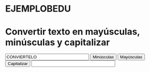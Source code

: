 # EJEMPLOBEDU
<!DOCTYPE html>
<html lang="es">
<head>
</head>
<body>
<script>
function makeLowercase() {
document.form1.outstring.value = document.form1.instring.value.toLowerCase();}
function makeUppercase() {
document.form1.outstring.value = document.form1.instring.value.toUpperCase();}
String.prototype.capitalize = function(){
   return this.replace( /(^|\s)([a-z])/g , function(m,p1,p2){ return p1+p2.toUpperCase(); } );
  };
function capWords() {
var inputString = document.form1.instring; 
var outputString = document.form1.outstring; 
outputString.value = inputString.value.capitalize();
}
</script>
<h1>Convertir texto en mayúsculas, minúsculas y capitalizar</h1>
<form name="form1" method="post">
<input name="instring" type="text" value="CONVIERTELO" size="30">
<input type="button" name="Convert" value="Minúsculas" onClick="makeLowercase();">
<input type="button" name="Convert" value="Mayúsculas" onClick="makeUppercase();">
<input type="button" name="Capitalize" value="Capitalizar" onClick="capWords();">
<input name="outstring" type="text" value="" size="30">
</form>
</body>
</html>    